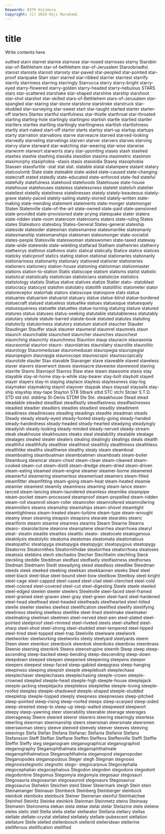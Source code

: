```yaml
---
Keywords: 8379 kojimura
Copyright: (C) 2024 Koji Murakami
---
```


# title

Write contents here.



outhed starn starnel starnie starnose star-nosed starnoses starny Starobin
star-of-Bethlehem star-of-bethlehem star-of-Jerusalem Staroobriadtsi starost starosta starosti starosty star-paved star-peopled
star-pointed star-proof starquake Starr starr starred star-ribbed starrier starriest starrify
starrily starriness starring starringly Starrucca starry starry-bright starry-eyed starry-flowered starry-golden
starry-headed starry-nebulous STARS stars star-scattered starshake star-shaped starshine starship starshoot
star-shot starshot star-skilled stars-of-Bethlehem stars-of-Jerusalem star-spangled star-staring star-stone starstone starstroke
starstruck star-studded star-surveying star-sweet start star-taught started starter starter-off starters
Startex startful startfulness star-thistle starthroat star-throated starting starting-hole startingly startingno
startish startle startled startler startlers startles startling startlingly startlingness startlish
startlishness startly start-naked start-off startor starts startsy start-up startup startups
starty starvation starvations starve starveacre starved starved-looking starvedly starveling starvelings
starven starver starvers starves starving starvy starw starward star-watching star-wearing
star-wise starwise starworm starwort starworts stary star-ypointing stases stash stashed
stashes stashie stashing stasidia stasidion stasima stasimetric stasimon stasimorphy stasiphobia
-stasis stasis stasisidia Stasny stasophobia Stassen stassfurtite -stat stat stat.
statable statal statampere statant statary statcoulomb State state stateable state-aided
state-caused state-changing statecraft stated statedly state-educated state-enforced state-fed stateful statefully
statefulness statehood statehoods Statehouse state-house statehouse statehouses stateless statelessness statelet
statelich statelier stateliest statelily stateliness statelinesses stately stately-beauteous stately-grave stately-paced
stately-sailing stately-storied stately-written state-making state-mending statement statements state-monger statemonger Staten
Statenville state-of-the-art state-owned state-paid state-pensioned state-provided state-provisioned state-prying statequake stater
statera state-ridden state-room stateroom staterooms staters state-ruling States states Statesboro
statesboy States-General States-general stateship stateside statesider statesman statesmanese statesmanlike statesmanly
statesmanship statesmanships statesmen statesmonger state-socialist states-people Statesville stateswoman stateswomen state-taxed
stateway state-wide statewide state-wielding statfarad Statham stathenries stathenry stathenrys stathmoi
stathmos static statical statically Statice statice statices staticky staticproof statics
stating station stational stationaries stationarily stationariness stationarity stationary stationed stationer
stationeries stationers stationery station-house stationing stationman stationmaster stations station-to-station Statis
statiscope statism statisms statist statistic statistical statistically statistician statisticians statisticize
statistics statistology statists Statius stative statives statize Statler stato- statoblast
statocracy statocyst statohm statolatry statolith statolithic statometer stator statoreceptor statorhab
stators statoscope statospore stats statua statuaries statuarism statuarist statuary statue
statue-blind statue-bordered statuecraft statued statueless statuelike statues statuesque statuesquely statuesqueness
statuette statuettes statue-turning statuing stature statured statures status statuses status-seeking
statutable statutableness statutably statutary statute statute-barred statute-book statuted statutes statuting
statutorily statutoriness statutory statutum statvolt staucher Stauder Staudinger Stauffer stauk
staumer staumeral staumrel staumrels staun staunch staunchable staunched stauncher staunches
staunchest staunching staunchly staunchness Staunton staup stauracin stauraxonia stauraxonial staurion
stauro- staurolatries staurolatry staurolite staurolitic staurology Stauromedusae stauromedusan stauropegia stauropegial
stauropegion stauropgia stauroscope stauroscopic stauroscopically staurotide stauter Stav stavable Stavanger
stave staveable staved staveless staver stavers staverwort staves stavesacre stavewise
stavewood staving stavrite Stavro Stavropol Stavros Staw staw stawn stawsome
staxis stay stayable stay-at-home stay-a-while stay-bearer stay-bolt staybolt stayed stayer
stayers stay-in staying staylace stayless staylessness stay-log staymaker staymaking staynil
stayover staypak stays staysail staysails stay-ship stayship stay-tape Stayton STB
Stbark stbd STC stchi Stclair S.T.D. STD std std. stddmp
St-Denis STDM Ste Ste. steaakhouse Stead stead steadable steaded steadfast
steadfastly steadfastness steadfastnesses steadied steadier steadiers steadies steadiest steadily steadiment
steadiness steadinesses steading steadings steadite steadman steads Steady steady steady-eyed
steady-footed steady-going steady-handed steady-handedness steady-headed steady-hearted steadying steadyingly steadyish steady-looking
steady-minded steady-nerved steady-stream steak steakhouse steakhouses steaks steal stealability stealable
stealage stealages stealed stealer stealers stealing stealingly stealings steals stealth
stealthful stealthfully stealthier stealthiest stealthily stealthiness stealthless stealthlike stealths stealthwise
stealthy stealy steam steamboat steamboating steamboatman steamboatmen steamboats steam-boiler Steamburg
steamcar steam-chest steam-clean steam-cleaned steam-cooked steam-cut steam-distill steam-dredge steam-dried steam-driven
steam-eating steamed steam-engine steamer steamer-borne steamered steamerful steamering steamerless steamerload
steamers steam-filled steamfitter steamfitting steam-going steam-heat steam-heated steamie steamier steamiest
steamily steaminess steaming steam-lance steam-lanced steam-lancing steam-laundered steamless steamlike steampipe
steam-pocket steam-processed steamproof steam-propelled steam-ridden steam-roll steamroll steam-roller steamroller steamrollered
steamrollering steamrollers steams steamship steamships steam-shovel steamtight steamtightness steam-treated steam-turbine
steam-type steam-wrought steamy stean steaning steapsin steapsins stearate stearates stearic
steariform stearin stearine stearines stearins Stearn Stearne Stearns stearo- stearolactone
stearone stearoptene stearrhea stearrhoea stearyl steat- steatin steatite steatites steatitic
steato- steatocele steatogenous steatolysis steatolytic steatoma steatomas steatomata steatomatous steatopathic
steatopyga steatopygia steatopygic steatopygous steatopygy Steatornis Steatornithes Steatornithidae steatorrhea steatorrhoea
steatoses steatosis stebbins stech stechados Stecher Stechhelm stechling Steck steckling
steddle Steddman stedfast stedfastly stedfastness stedhorses Stedman Stedmann Stedt steeadying
steed steedless steedlike Steedman steeds steek steeked steeking steekkan steekkannen
steeks Steel steel steel-black steel-blue steel-bound steel-bow steelbow Steelboy steel-bright
steel-cage steel-capped steel-cased steel-clad steel-clenched steel-cold steel-colored steel-covered steel-cut steel-digesting
Steele steele steeled steel-edged steelen steeler steelers Steeleville steel-faced steel-framed
steel-grained steel-graven steel-gray steel-green steel-hard steel-hardened steel-head steelhead steel-headed steelheads
steelhearted steel-hilted steelie steelier steelies steeliest steelification steelified steelify steelifying
steeliness steeling steelless steellike steel-lined steelmake steelmaker steelmaking steelman steelmen
steel-nerved steel-pen steel-plated steel-pointed steelproof steel-rimmed steel-riveted steels steel-shafted steel-sharp
steel-shod steel-strong steel-studded steel-tempered steel-tipped steel-tired steel-topped steel-trap Steelville steelware
steelwork steelworker steelworking steelworks steely steelyard steelyards steem Steen steen
steenboc steenbock steenbok steenboks steenbras steenbrass Steenie steening steenkirk Steens
steenstrupine steenth Steep steep steep-ascending steep-backed steep-bending steep-descending steep-down steepdown
steeped steepen steepened steepening steepens steeper steepers steepest steep-faced steep-gabled
steepgrass steep-hanging steepiness steeping steepish steeple steeplebush steeplechase steeplechaser steeplechases
steeplechasing steeple-crown steeple-crowned steepled steeple-head steeple-high steeple-house steeplejack steeple-jacking steeplejacks
steepleless steeplelike steeple-loving steeple-roofed steeples steeple-shadowed steeple-shaped steeple-studded steepletop steeple-topped
steeply steepness steepnesses steep-pitched steep-pointed steep-rising steep-roofed steeps steep-scarped steep-sided
steep-streeted steep-to steep-up steep-walled steepweed steepwort steepy steep-yawning steer steerability
steerable steerage steerages steerageway Steere steered steerer steerers steering steeringly
steerless steerling steerman steermanship steers steersman steersmate steersmen steerswoman steery
steeve steeved steevely steever steeves steeving steevings Stefa Stefan Stefana
Stefanac Stefania Stefanie Stefano Stefansson Steff Steffan Steffane Steffen Steffens
Steffenville Steffi Steffie Steffin Steffy steg steganogram steganographical steganographist steganography
Steganophthalmata steganophthalmate steganophthalmatous Steganophthalmia steganopod steganopodan Steganopodes steganopodous Steger stegh
Stegman stegnosis stegnosisstegnotic stegnotic stego- stegocarpous Stegocephalia stegocephalian stegocephalous Stegodon
stegodon stegodons stegodont stegodontine Stegomus Stegomyia stegomyia stegosaur stegosauri Stegosauria
stegosaurian stegosauroid stegosaurs Stegosaurus stegosaurus Stehekin Steichen steid Steier Steiermark
steigh Stein stein Steinamanger Steinauer Steinbeck Steinberg Steinberger steinbock steinbok
steinboks steinbuck Steiner Steinerian steinful Steinhatchee Steinheil Steinitz Steinke steinkirk
Steinman Steinmetz steins Steinway Steinwein Steironema stekan stela stelae stelai
stelar Stelazine stele stelene steles stelic stell Stella stella stellar
stellarator Stellaria stellary stellas stellate stellate-crystal stellated stellately stellate-pubescent stellation
stellature Stelle stelled stellenbosch stellerid stelleridean stellerine stelliferous stellification stellified
